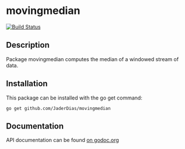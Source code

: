 movingmedian
==========

[![Build Status](https://drone.io/github.com/JaderDias/movingmedian/status.png)](https://drone.io/github.com/JaderDias/movingmedian/latest)

Description
-----------

Package movingmedian computes the median of a windowed stream of data.

Installation
------------

This package can be installed with the go get command:

    go get github.com/JaderDias/movingmedian

Documentation
-------------

API documentation can be found [on godoc.org](//godoc.org/github.com/JaderDias/movingmedian "package movingmedian")
